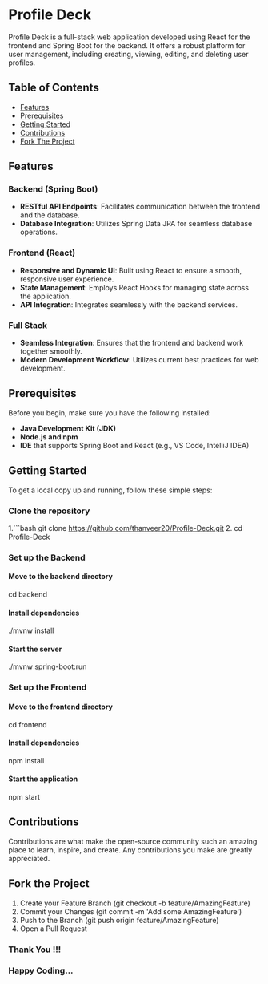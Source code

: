 # Profile Deck

Profile Deck is a full-stack web application developed using React for the frontend and Spring Boot for the backend. It offers a robust platform for user management, including creating, viewing, editing, and deleting user profiles.

## Table of Contents

- [Features](#features)
- [Prerequisites](#prerequisites)
- [Getting Started](#getting-started)
- [Contributions](#contributions)
- [Fork The Project](#fork-the-project)

## Features

### Backend (Spring Boot)
- **RESTful API Endpoints**: Facilitates communication between the frontend and the database.
- **Database Integration**: Utilizes Spring Data JPA for seamless database operations.

### Frontend (React)

- **Responsive and Dynamic UI**: Built using React to ensure a smooth, responsive user experience.
- **State Management**: Employs React Hooks for managing state across the application.
- **API Integration**: Integrates seamlessly with the backend services.

### Full Stack

- **Seamless Integration**: Ensures that the frontend and backend work together smoothly.
- **Modern Development Workflow**: Utilizes current best practices for web development.

## Prerequisites
Before you begin, make sure you have the following installed:
- **Java Development Kit (JDK)**
- **Node.js and npm**
- **IDE** that supports Spring Boot and React (e.g., VS Code, IntelliJ IDEA)

## Getting Started

To get a local copy up and running, follow these simple steps:

### Clone the repository

1.```bash
  git clone https://github.com/thanveer20/Profile-Deck.git
2. cd Profile-Deck

### Set up the Backend
#### Move to the backend directory
cd backend
#### Install dependencies
./mvnw install
#### Start the server
./mvnw spring-boot:run

### Set up the Frontend
#### Move to the frontend directory
cd frontend
#### Install dependencies
npm install
#### Start the application
npm start

## Contributions
Contributions are what make the open-source community such an amazing place to learn, inspire, and create. Any contributions you make are greatly appreciated.

## Fork the Project
1. Create your Feature Branch (git checkout -b feature/AmazingFeature)
2. Commit your Changes (git commit -m 'Add some AmazingFeature')
3. Push to the Branch (git push origin feature/AmazingFeature)
4. Open a Pull Request


### Thank You !!!
### Happy Coding...

